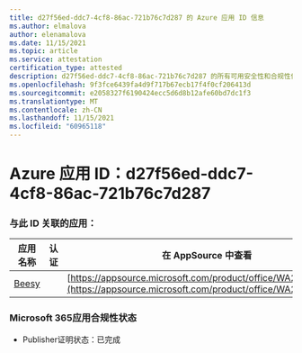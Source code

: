 ```yaml
---
title: d27f56ed-ddc7-4cf8-86ac-721b76c7d287 的 Azure 应用 ID 信息
ms.author: elmalova
author: elenamalova
ms.date: 11/15/2021
ms.topic: article
ms.service: attestation
certification_type: attested
description: d27f56ed-ddc7-4cf8-86ac-721b76c7d287 的所有可用安全性和合规性信息。
ms.openlocfilehash: 9f3fce6439fa4d9f717b67ecb17f4f0cf206413d
ms.sourcegitcommit: e2058327f6190424ecc5d6d8b12afe60bd7dc1f3
ms.translationtype: MT
ms.contentlocale: zh-CN
ms.lasthandoff: 11/15/2021
ms.locfileid: "60965118"
---
```

# <a name="azure-app-id-d27f56ed-ddc7-4cf8-86ac-721b76c7d287"></a>Azure 应用 ID：d27f56ed-ddc7-4cf8-86ac-721b76c7d287


### <a name="apps-associated-with-this-id"></a>与此 ID 关联的应用：
| **应用名称** | **认证** | **在 AppSource 中查看** |
|--------------|---------------|-----------------------|
| [Beesy](https://docs.microsoft.com/microsoft-365-app-certification/forward/WA200001248) |  | [https://appsource.microsoft.com/product/office/WA200001248](https://appsource.microsoft.com/product/office/WA200001248) |

### <a name="microsoft-365-app-compliance-status"></a>Microsoft 365应用合规性状态
- Publisher证明状态：已完成
